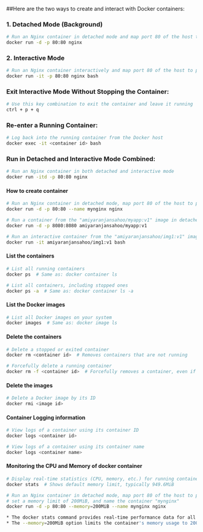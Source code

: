 ##Here are the two ways to create and interact with Docker containers:

### 1. Detached Mode (Background)
```sh
# Run an Nginx container in detached mode and map port 80 of the host to port 80 of the container
docker run -d -p 80:80 nginx

```
### 2. Interactive Mode
```sh
# Run an Nginx container interactively and map port 80 of the host to port 80 of the container
docker run -it -p 80:80 nginx bash

```
### Exit Interactive Mode Without Stopping the Container:
```sh
# Use this key combination to exit the container and leave it running
ctrl + p + q
```
### Re-enter a Running Container:
```sh
# Log back into the running container from the Docker host
docker exec -it <container id> bash

```
### Run in Detached and Interactive Mode Combined:
```sh
# Run an Nginx container in both detached and interactive mode
docker run -itd -p 80:80 nginx
```

#### How to create container
```sh
# Run an Nginx container in detached mode, map port 80 of the host to port 80 of the container, and name the container "mynginx"
docker run -d -p 80:80 --name mynginx nginx

# Run a container from the "amiyaranjansahoo/myapp:v1" image in detached mode, mapping port 8080 of the host to port 8080 of the container
docker run -d -p 8080:8080 amiyaranjansahoo/myapp:v1

# Run an interactive container from the "amiyaranjansahoo/img1:v1" image, with a Bash shell for interaction
docker run -it amiyaranjansahoo/img1:v1 bash

```
#### List the containers
```sh
# List all running containers
docker ps  # Same as: docker container ls

# List all containers, including stopped ones
docker ps -a  # Same as: docker container ls -a

```
#### List the Docker images
```sh
# List all Docker images on your system
docker images  # Same as: docker image ls

```
#### Delete the containers
```sh
# Delete a stopped or exited container
docker rm <container id>  # Removes containers that are not running

# Forcefully delete a running container
docker rm -f <container id>  # Forcefully removes a container, even if it is running

```
#### Delete the images
```sh
# Delete a Docker image by its ID
docker rmi <image id>
```
#### Container Logging information
```sh
# View logs of a container using its container ID
docker logs <container id>

# View logs of a container using its container name
docker logs <container name>

```
#### Monitoring the CPU and Memory of docker container
```sh
# Display real-time statistics (CPU, memory, etc.) for running containers
docker stats  # Shows default memory limit, typically 949.6MiB

# Run an Nginx container in detached mode, map port 80 of the host to port 80 of the container, 
# set a memory limit of 200MiB, and name the container "mynginx"
docker run -d -p 80:80 --memory=200MiB --name mynginx nginx

* The docker stats command provides real-time performance data for all running containers.
* The --memory=200MiB option limits the container's memory usage to 200MiB.
```
